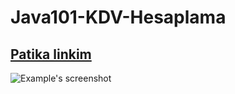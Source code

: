 # Java101-KDV-Hesaplama

## [Patika linkim ](https://app.patika.dev/pncili)

![Example's screenshot](/SecQ/Java101-KDV-Tutar-Hesapla/secss.png?raw=true)

